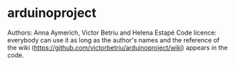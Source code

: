 # arduinoproject

Authors: Anna Aymerich, Victor Betriu and Helena Estapé
Code licence: everybody can use it as long as the author's names and the reference of 
the wiki (https://github.com/victorbetriu/arduinoproject/wiki) appears in the code.
